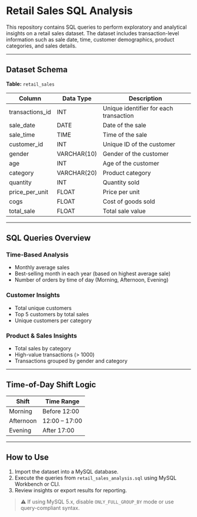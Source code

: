 # Retail Sales SQL Analysis

This repository contains SQL queries to perform exploratory and analytical insights on a retail sales dataset. The dataset includes transaction-level information such as sale date, time, customer demographics, product categories, and sales details.

---

## Dataset Schema

**Table:** `retail_sales`

| Column          | Data Type   | Description                             |
|-----------------|-------------|-----------------------------------------|
| transactions_id | INT         | Unique identifier for each transaction  |
| sale_date       | DATE        | Date of the sale                        |
| sale_time       | TIME        | Time of the sale                        |
| customer_id     | INT         | Unique ID of the customer               |
| gender          | VARCHAR(10) | Gender of the customer                  |
| age             | INT         | Age of the customer                     |
| category        | VARCHAR(20) | Product category                        |
| quantity        | INT         | Quantity sold                           |
| price_per_unit  | FLOAT       | Price per unit                          |
| cogs            | FLOAT       | Cost of goods sold                      |
| total_sale      | FLOAT       | Total sale value                        |


---

## SQL Queries Overview

### Time-Based Analysis
- Monthly average sales
- Best-selling month in each year (based on highest average sale)
- Number of orders by time of day (Morning, Afternoon, Evening)

### Customer Insights
- Total unique customers
- Top 5 customers by total sales
- Unique customers per category

### Product & Sales Insights
- Total sales by category
- High-value transactions (> 1000)
- Transactions grouped by gender and category

---

## Time-of-Day Shift Logic

| Shift     | Time Range       |
|-----------|------------------|
| Morning   | Before 12:00     |
| Afternoon | 12:00 – 17:00    |
| Evening   | After 17:00      |

---

## How to Use

1. Import the dataset into a MySQL database.
2. Execute the queries from `retail_sales_analysis.sql` using MySQL Workbench or CLI.
3. Review insights or export results for reporting.

> ⚠ If using MySQL 5.x, disable `ONLY_FULL_GROUP_BY` mode or use query-compliant syntax.

